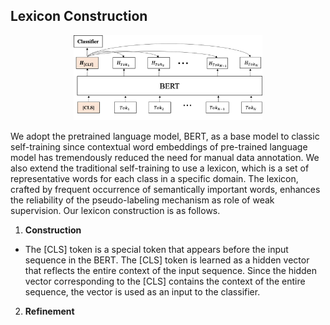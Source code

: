 Lexicon Construction
-----------------------------------------
<p align="center">
<img src="/asset/lexicon_construction.png" width="60%" height="40%"></img>
</p>

We adopt the pretrained language model, BERT, as a base model to classic self-training since contextual word embeddings of pre-trained language model has tremendously reduced the need for manual data annotation. We also extend the traditional self-training to use a lexicon, which is a set of representative words for each class in a specific domain.
The lexicon, crafted by frequent occurrence of semantically important words, enhances the reliability of the pseudo-labeling mechanism as role of weak supervision. Our lexicon construction is as follows. 

1. <b>Construction</b>

- The [CLS] token is a special token that appears before the input sequence in the BERT. The [CLS] token is learned as a hidden vector that reflects the entire context of the input sequence. Since the hidden vector corresponding to the [CLS] contains the context of the entire sequence, the vector is used as an input to the classifier.


2. <b>Refinement</b>
